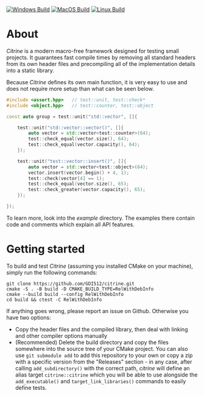 [![Windows Build](https://github.com/GDI512/citrine/actions/workflows/windows-ci.yml/badge.svg)](https://github.com/GDI512/citrine/actions/workflows/windows-ci.yml)
[![MacOS Build](https://github.com/GDI512/citrine/actions/workflows/macos-ci.yml/badge.svg)](https://github.com/GDI512/citrine/actions/workflows/macos-ci.yml)
[![Linux Build](https://github.com/GDI512/citrine/actions/workflows/linux-ci.yml/badge.svg)](https://github.com/GDI512/citrine/actions/workflows/linux-ci.yml)
# About
*Citrine* is a modern macro-free framework designed for testing small projects.
It guarantees fast compile times by removing all standard headers from its
own header files and precompiling all of the implementation details into a
static library.

Because *Citrine* defines its own main function, it is very easy to use and
does not require more setup than what can be seen below.

```c++
#include <assert.hpp>   // test::unit, test::check*
#include <object.hpp>   // test::counter, test::object

const auto group = test::unit("std::vector", []{

    test::unit("std::vector::vector()", []{
        auto vector = std::vector<test::counter>(64);
        test::check_equal(vector.size(), 64);
        test::check_equal(vector.capacity(), 64);
    });

    test::unit("test::vector::insert()", []{
        auto vector = std::vector<test::object>(64);
        vector.insert(vector.begin() + 4, 1);
        test::check(vector[4] == 1);
        test::check_equal(vector.size(), 65);
        test::check_greater(vector.capacity(), 65);
    });

});
```

To learn more, look into the *example* directory. The examples there
contain code and comments which explain all API features.

# Getting started
To build and test *Citrine* (assuming you installed CMake on your machine),
simply run the following commands:

    git clone https://github.com/GDI512/citrine.git
    cmake -S . -B build -D CMAKE_BUILD_TYPE=RelWithDebInfo
    cmake --build build --config RelWithDebInfo
    cd build && ctest -C RelWithDebInfo

If anything goes wrong, please report an issue on Github. Otherwise you have two
options:
* Copy the header files and the compiled library, then deal with linking
  and other compiler options manually
* (Recommended) Delete the build directory and copy the files somewhere into the
  source tree of your CMake project. You can also use `git submodule add` to add
  this repository to your own or copy a zip with a specific version from the
  "Releases" section - in any case, after calling `add_subdirectory()` with the
  correct path, *citrine* will define an alias target `citrine::citrine` which you
  will be able to use alongside the `add_executable()` and
  `target_link_libraries()` commands to easily define tests.
